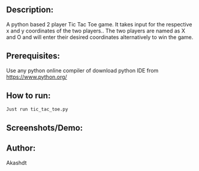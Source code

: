 ## Description: 

A python based 2 player Tic Tac Toe game. It takes input for the respective x and y coordinates of the two players.. The two players are named as X and O and will enter their desired coordinates alternatively to win the game.


## Prerequisites:

Use any python online compiler of download python IDE from https://www.python.org/

## How to run:

`Just run tic_tac_toe.py`

## Screenshots/Demo:

## Author:

Akashdt
